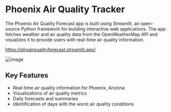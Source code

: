 # Phoenix Air Quality Tracker
The Phoenix Air Quality Forecast app is built using Streamlit, an open-source Python framework for building interactive web applications. The app fetches weather and air quality data from the OpenWeatherMap API and visualizes it to provide users with real-time air quality information.

https://phxairqualityforecast.streamlit.app/

![image](https://github.com/danbishop14/PHX_Air_Quality_Tracker/assets/69700884/b19dddd6-ff83-4127-b1d3-97fa41fccaac)


## Key Features
- Real-time air quality information for Phoenix, Arizona
- Visualizations of air quality metrics
- Daily forecasts and summaries
- Identification of days with the worst air quality conditions
